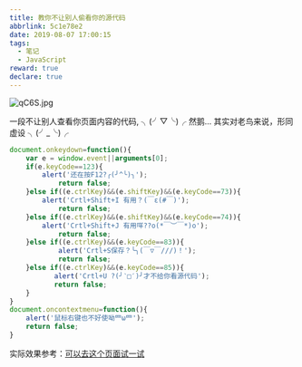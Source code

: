 ```yaml
---
title: 教你不让别人偷看你的源代码
abbrlink: 5c1e78e2
date: 2019-08-07 17:00:15
tags: 
  - 笔记
  - JavaScript
reward: true
declare: true
---
```


![qC6S.jpg](https://cdn.anyway1314.cn/imageqC6S.jpg)

一段不让别人查看你页面内容的代码, ╮(╯▽╰)╭ 然鹅...<!-- more -->
其实对老鸟来说，形同虚设 ╮(╯_╰)╭ 
``` js
document.onkeydown=function(){
    var e = window.event||arguments[0];
    if(e.keyCode==123){
    	alert('还在按F12?╭(╯^╰)╮');
            return false;
    }else if((e.ctrlKey)&&(e.shiftKey)&&(e.keyCode==73)){
    	alert('Crtl+Shift+I 有用？(￣ε(#￣)');
            return false;
    }else if((e.ctrlKey)&&(e.shiftKey)&&(e.keyCode==74)){
    	alert('Crtl+Shift+J 有用咩??o(*￣︶￣*)o');
            return false;
    }else if((e.ctrlKey)&&(e.keyCode==83)){
            alert('Crtl+S保存？╰╮(￣▽￣///)！');
            return false;
    }else if((e.ctrlKey)&&(e.keyCode==85)){
           alert('Crtl+U ?(╯‵□′)╯才不给你看源代码');
           return false;
    }
}
document.oncontextmenu=function(){
	alert('鼠标右键也不好使呦罒ω罒');
    return false;
}
```
实际效果参考：[可以去这个页面试一试](https://anyway1314.cn/ZONE/point)  